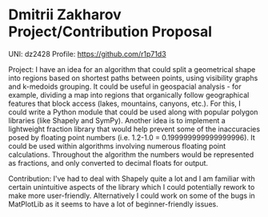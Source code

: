 # Dmitrii Zakharov Project/Contribution Proposal
UNI: dz2428
Profile: https://github.com/r1p71d3

Project: I have an idea for an algorithm that could split a geometrical shape into regions based on shortest paths between points, using visibility graphs and k-medoids grouping. It could be useful in geospacial analysis - for example, dividing a map into regions that organically follow geographical features that block access (lakes, mountains, canyons, etc.). For this, I could write a Python module that could be used along with popular polygon libraries (like Shapely and SymPy).
Another idea is to implement a lightweight fraction library that would help prevent some of the inaccuracies posed by floating point numbers (i.e. 1.2-1.0 = 0.199999999999999996). It could be used within algorithms involving numerous floating point calculations. Throughout the algorithm the numbers would be represented as fractions, and only converted to decimal floats for output.

Contribution: I've had to deal with Shapely quite a lot and I am familiar with certain unintuitive aspects of the library which I could potentially rework to make more user-friendly. Alternatively I could work on some of the bugs in MatPlotLib as it seems to have a lot of beginner-friendly issues.
